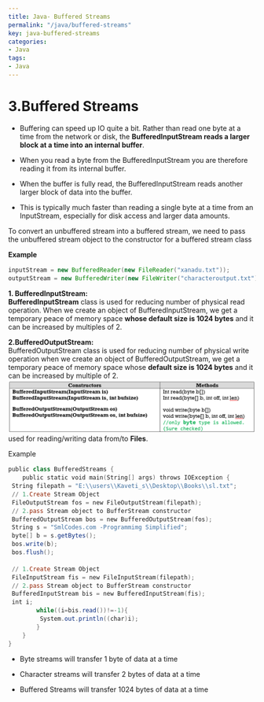```yaml
---
title: Java- Buffered Streams
permalink: "/java/buffered-streams"
key: java-buffered-streams
categories:
- Java
tags:
- Java
---
```


3.Buffered Streams
===================

-   Buffering can speed up IO quite a bit. Rather than read one byte at a time
    from the network or disk, the **BufferedInputStream reads a larger block at
    a time into an internal buffer**.

-   When you read a byte from the BufferedInputStream you are therefore reading
    it from its internal buffer.

-   When the buffer is fully read, the BufferedInputStream reads another larger
    block of data into the buffer.

-   This is typically much faster than reading a single byte at a time from an
    InputStream, especially for disk access and larger data amounts.

To convert an unbuffered stream into a buffered stream, we need to pass the
unbuffered stream object to the constructor for a buffered stream class

**Example**
```java
inputStream = new BufferedReader(new FileReader("xanadu.txt"));
outputStream = new BufferedWriter(new FileWriter("characteroutput.txt"));
```


**1. BufferedInputStream:**  
**BufferedInputStream** class is used for reducing number of physical read
operation. When we
create an object of BufferedInputStream, we get a temporary peace of memory
space **whose default size is 1024 bytes** and it can be increased by multiples of 2.

**2.BufferedOutputStream:**  
BufferedOutputStream class is used for reducing number of physical write
operation when we create an object of BufferedOutputStream, we get a temporary peace of memory space whose **default size is 1024 bytes** and it can be increased by multiple of 2.
![](media/buff.PNG)
used for reading/writing data from/to **Files**.

Example
```powershell
public class BufferedStreams {
	public static void main(String[] args) throws IOException {
 String filepath = "E:\\users\\Kaveti_s\\Desktop\\Books\\sl.txt";
 // 1.Create Stream Object
 FileOutputStream fos = new FileOutputStream(filepath);
 // 2.pass Stream object to BufferStream constructor
 BufferedOutputStream bos = new BufferedOutputStream(fos);
 String s = "SmlCodes.com -Programmimg Simplified";
 byte[] b = s.getBytes();
 bos.write(b);
 bos.flush();

 // 1.Create Stream Object
 FileInputStream fis = new FileInputStream(filepath);
 // 2.pass Stream object to BufferStream constructor
 BufferedInputStream bis = new BufferedInputStream(fis);
 int i;  
	    while((i=bis.read())!=-1){  
	     System.out.println((char)i);  
	    } 
	}
}
```


-   Byte streams will transfer 1 byte of data at a time

-   Character streams will transfer 2 bytes of data at a time

-   Buffered Streams will transfer 1024 bytes of data at a time
